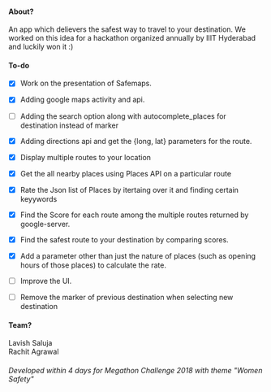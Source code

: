 #### About?
An app which delievers the safest way to travel to your destination. We worked on this idea for a hackathon organized annually by IIIT Hyderabad and luckily won it :) 

#### To-do
- [x] Work on the presentation of Safemaps.
- [x] Adding google maps activity and api.
- [ ] Adding the search option along with autocomplete_places for destination instead of marker 
- [x] Adding directions api and get the {long, lat} parameters for the route.
- [x] Display multiple routes to your location
- [x] Get the all nearby places using Places API on a particular route
- [x] Rate the Json list of Places by itertaing over it and finding certain keyywords
- [x] Find the Score for each route among the multiple routes returned by google-server.
- [x] Find the safest route to your destination by comparing scores.
- [x] Add a parameter other than just the nature of places (such as opening hours of those places) to calculate the rate.
- [ ] Improve the UI.
- [ ] Remove the marker of previous destination when selecting new destination


#### Team?
Lavish Saluja\
Rachit Agrawal

###### Developed within 4 days for Megathon Challenge 2018 with theme "Women Safety"
